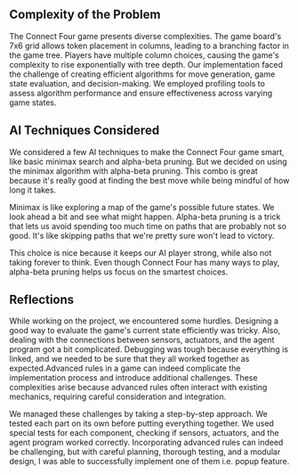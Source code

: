 ## Complexity of the Problem 

The Connect Four game presents diverse complexities. The game board's 7x6 grid allows token placement in columns, leading to a branching factor in the game tree. Players have multiple column choices, causing the game's complexity to rise exponentially with tree depth.
Our implementation faced the challenge of creating efficient algorithms for move generation, game state evaluation, and decision-making. We employed profiling tools to assess algorithm performance and ensure effectiveness across varying game states.

## AI Techniques Considered

We considered a few AI techniques to make the Connect Four game smart, like basic minimax search and alpha-beta pruning. But we decided on using the minimax algorithm with alpha-beta pruning. This combo is great because it's really good at finding the best move while being mindful of how long it takes.

Minimax is like exploring a map of the game's possible future states. We look ahead a bit and see what might happen. Alpha-beta pruning is a trick that lets us avoid spending too much time on paths that are probably not so good. It's like skipping paths that we're pretty sure won't lead to victory.

This choice is nice because it keeps our AI player strong, while also not taking forever to think. Even though Connect Four has many ways to play, alpha-beta pruning helps us focus on the smartest choices.

## Reflections

While working on the project, we encountered some hurdles. Designing a good way to evaluate the game's current state efficiently was tricky. Also, dealing with the connections between sensors, actuators, and the agent program got a bit complicated. Debugging was tough because everything is linked, and we needed to be sure that they all worked together as expected.Advanced rules in a game can indeed complicate the implementation process and introduce additional challenges. These complexities arise because advanced rules often interact with existing mechanics, requiring careful consideration and integration.

We managed these challenges by taking a step-by-step approach. We tested each part on its own before putting everything together. We used special tests for each component, checking if sensors, actuators, and the agent program worked correctly. Incorporating advanced rules can indeed be challenging, but with careful planning, thorough testing, and a modular design, I was able to successfully implement one of them i.e. popup feature.
